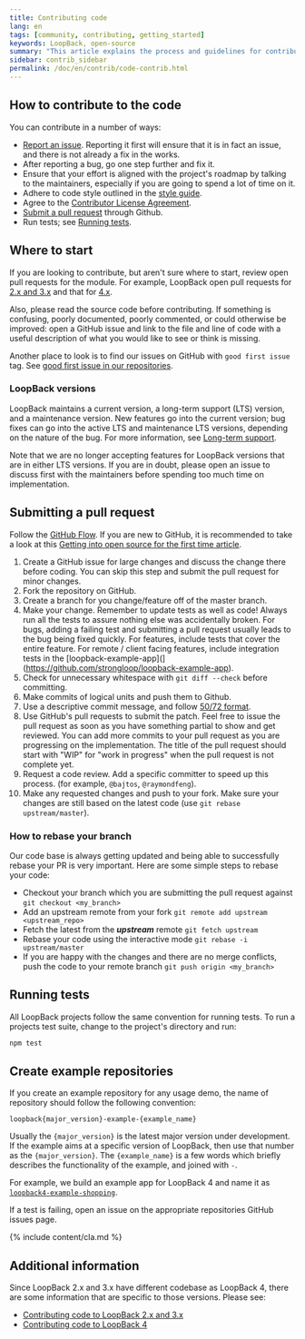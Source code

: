 ```yaml
---
title: Contributing code
lang: en
tags: [community, contributing, getting_started]
keywords: LoopBack, open-source
summary: "This article explains the process and guidelines for contributing code to the LoopBack project."
sidebar: contrib_sidebar
permalink: /doc/en/contrib/code-contrib.html
---
```


## How to contribute to the code

You can contribute in a number of ways:

* [Report an issue](#reporting-an-issue).   Reporting it first will ensure that it is
  in fact an issue, and there is not already a fix in the works.
* After reporting a bug, go one step further and fix it.
* Ensure that your effort is aligned with the project's roadmap by
  talking to the maintainers, especially if you are going to spend a
  lot of time on it.
* Adhere to code style outlined in the [style guide](style-guide.html).
* Agree to the [Contributor License Agreement](#agreeing-to-the-cla).
* [Submit a pull request](#submitting-a-pull-request) through Github.
* Run tests; see [Running tests](#running-tests).

## Where to start

If you are looking to contribute, but aren't sure where to start, review open pull requests for the module.  For example, LoopBack open pull requests for [2.x and 3.x](https://github.com/strongloop/loopback/pulls) and that for [4.x](https://github.com/strongloop/loopback-next/pulls).

Also, please read the source code before contributing. If something is confusing, poorly documented, poorly commented, or could otherwise be improved: open a GitHub issue and link to the file and line of code with a useful description of what you would like to see or think is missing.

Another place to look is to find our issues on GitHub with `good first issue` tag.  See 
[good first issue in our repositories](https://github.com/issues?utf8=%E2%9C%93&q=is%3Aissue+label%3A%22good+first+issue%22+user%3Astrongloop).

### LoopBack versions

LoopBack maintains a current version, a long-term support (LTS) version, and a maintenance version.  New features go into the current version; bug fixes can go into the active LTS and maintenance LTS versions, depending on the nature of the bug.  For more information, see [Long-term support](Long-term-support.html).

Note that we are no longer accepting features for LoopBack versions that are in either LTS versions.  If you are in doubt, please open an issue to discuss first with the maintainers before spending too much time on implementation.


## Submitting a pull request

Follow the [GitHub Flow](http://scottchacon.com/2011/08/31/github-flow.html).  If you are new to GitHub, it is recommended to take a look at this [Getting into open source for the first time article](https://www.nearform.com/blog/getting-into-open-source-for-the-first-time/).

 1. Create a GitHub issue for large changes and discuss the change there before
    coding. You can skip this step and submit the pull request for minor
    changes.
 1. Fork the repository on GitHub.
 1. Create a branch for you change/feature off of the master branch.
 1. Make your change. Remember to update tests as well as code! Always
    run all the tests to assure nothing else was accidentally broken. For bugs, adding a failing test and submitting a pull request usually leads to the bug being fixed quickly. For features, include tests that cover the entire feature. For remote / client facing features, include integration tests in the [loopback-example-app](](https://github.com/strongloop/loopback-example-app).
 1. Check for unnecessary whitespace with `git diff --check` before committing.
 1. Make commits of logical units and push them to Github.
 1. Use a descriptive commit message, and follow
    [50/72 format](http://tbaggery.com/2008/04/19/a-note-about-git-commit-messages.html).
 1. Use GitHub's pull requests to submit the patch. Feel free to issue the pull
    request as soon as you have something partial to show and get reviewed.
    You can add more commits to your pull request as you are progressing
    on the implementation.  The title of the pull request should start
    with "WIP" for "work in progress" when the pull request is not complete
    yet.
 1. Request a code review. Add a specific committer to speed up this process. (for example, `@bajtos`, `@raymondfeng`).
 1. Make any requested changes and push to your fork. Make sure your changes are still based on the latest code (use `git rebase upstream/master`).

### How to rebase your branch

Our code base is always getting updated and being able to successfully rebase your PR is very important. Here are some simple steps to rebase your code:
- Checkout your branch which you are submitting the pull request against `git checkout <my_branch>`
- Add an upstream remote from your fork `git remote add upstream <upstream_repo>`
- Fetch the latest from the **_upstream_** remote `git fetch upstream`
- Rebase your code using the interactive mode `git rebase -i upstream/master`
- If you are happy with the changes and there are no merge conflicts, push the code to your remote branch `git push origin <my_branch>`

## Running tests

All LoopBack projects follow the same convention for running tests. To run a projects test suite, change to the project's directory and run:

```sh
npm test
```

## Create example repositories

If you create an example repository for any usage demo, the name of repository should follow the following convention:

`loopback{major_version}-example-{example_name}`

Usually the `{major_version}` is the latest major version under development.
If the example aims at a specific version of LoopBack, then use that number as the `{major_version}`.
The `{example_name}` is a few words which briefly describes the functionality of the example,
and joined with `-`.

For example, we build an example app for LoopBack 4 and name it as
[`loopback4-example-shopping`](https://github.com/strongloop/loopback4-example-shopping).

If a test is failing, open an issue on the appropriate repositories GitHub issues page.

{% include content/cla.md %}

## Additional information

Since LoopBack 2.x and 3.x have different codebase as LoopBack 4, there are some information that are specific to those versions.  Please see:
- [Contributing code to LoopBack 2.x and 3.x](code-contrib-lb2-lb3.html)
- [Contributing code to LoopBack 4](code-contrib-lb4.html)
